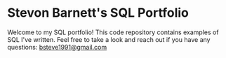 # Stevon Barnett's SQL Portfolio

Welcome to my SQL portfolio! This code repository contains examples of SQL I've written. Feel free to take a look and reach out if you have any questions:
bsteve1991@gmail.com
